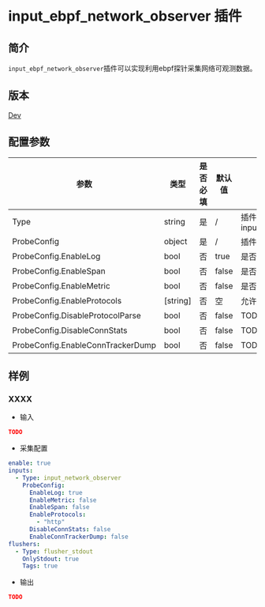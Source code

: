 # input_ebpf_network_observer 插件

## 简介

`input_ebpf_network_observer`插件可以实现利用ebpf探针采集网络可观测数据。

## 版本

[Dev](../stability-level.md)

## 配置参数

|  **参数**  |  **类型**  |  **是否必填**  |  **默认值**  |  **说明**  |
| --- | --- | --- | --- | --- |
|  Type  |  string  |  是  |  /  |  插件类型。固定为input\_ebpf\_network\_observer  |
|  ProbeConfig  |  object  |  是  |  /  |  插件配置参数列表  |
|  ProbeConfig.EnableLog  |  bool  |  否  |  true  |  是否开启日志上报  |
|  ProbeConfig.EnableSpan  |  bool  |  否  |  false  |  是否开启跨度上报  |
|  ProbeConfig.EnableMetric  |  bool  |  否  |  false  |  是否开启指标上报  |
|  ProbeConfig.EnableProtocols  |  \[string\]  |  否  |  空  |  允许的协议类型  |
|  ProbeConfig.DisableProtocolParse  |  bool  |  否  |  false  |  TODO  |
|  ProbeConfig.DisableConnStats  |  bool  |  否  |  false  |  TODO  |
|  ProbeConfig.EnableConnTrackerDump  |  bool  |  否  |  false  |  TODO  |

## 样例

### XXXX

* 输入

```json
TODO
```

* 采集配置

```yaml
enable: true
inputs:
  - Type: input_network_observer
    ProbeConfig:
      EnableLog: true
      EnableMetric: false
      EnableSpan: false
      EnableProtocols: 
        - "http"
      DisableConnStats: false
      EnableConnTrackerDump: false
flushers:
  - Type: flusher_stdout
    OnlyStdout: true
    Tags: true
```

* 输出

```json
TODO
```
